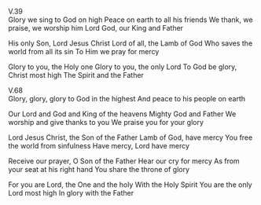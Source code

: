 V.39    
Glory we sing to God on high
Peace on earth to all his friends
We thank, we praise, we worship him
Lord God, our King and Father

His only Son, Lord Jesus Christ
Lord of all, the Lamb of God
Who saves the world from all its sin
To Him we  pray for mercy

Glory to you, the Holy one
Glory to you, the only Lord
To God be glory, Christ most high
The Spirit and the Father

V.68	
Glory,  glory, glory to God in the highest
And peace to his people on earth

Our Lord and God and King of the heavens
Mighty God and Father
We worship and give thanks to you
We praise you for your glory

Lord Jesus Christ, the Son of the Father
Lamb of God, have mercy
You free the world from sinfulness
Have mercy, Lord have mercy

Receive our prayer, O Son of the Father
Hear our cry for mercy
As from your seat at his right hand
You share the throne of glory

For you are Lord, the One and the holy
With the Holy Spirit
You are the only Lord most high
In glory with the Father